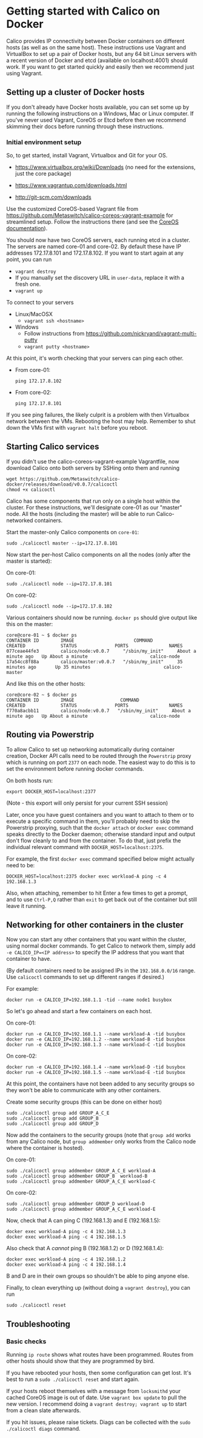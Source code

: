 # Getting started with Calico on Docker

Calico provides IP connectivity between Docker containers on different
hosts (as well as on the same host). These instructions use Vagrant
and VirtualBox to set up a pair of Docker hosts, but any 64 bit Linux
servers with a recent version of Docker and etcd (available on
localhost:4001) should work. If you want to get started quickly and
easily then we recommend just using Vagrant.

## Setting up a cluster of Docker hosts

If you don't already have Docker hosts available, you can set some up
by running the following instructions on a Windows, Mac or Linux
computer. If you've never used Vagrant, CoreOS or Etcd before then we
recommend skimming their docs before running through these
instructions.

### Initial environment setup

So, to get started, install Vagrant, Virtualbox and Git for your OS.

* https://www.virtualbox.org/wiki/Downloads (no need for the
  extensions, just the core package)

* https://www.vagrantup.com/downloads.html

* http://git-scm.com/downloads

Use the customized CoreOS-based Vagrant file from
https://github.com/Metaswitch/calico-coreos-vagrant-example for
streamlined setup. Follow the instructions there (and see the <a
href="https://coreos.com/docs/running-coreos/platforms/vagrant/">CoreOS
documentation</a>).

You should now have two CoreOS servers, each running etcd in a
cluster. The servers are named core-01 and core-02.  By default these
have IP addresses 172.17.8.101 and 172.17.8.102. If you want to start
again at any point, you can run

* `vagrant destroy`
* If you manually set the discovery URL in `user-data`, replace it with a fresh one.
* `vagrant up`

To connect to your servers

* Linux/MacOSX
   * `vagrant ssh <hostname>`
* Windows
   * Follow instructions from https://github.com/nickryand/vagrant-multi-putty
   * `vagrant putty <hostname>`

At this point, it's worth checking that your servers can ping each
other.

* From core-01:

      ping 172.17.8.102

* From core-02:

      ping 172.17.8.101

If you see ping failures, the likely culprit is a problem with then
Virtualbox network between the VMs.  Rebooting the host may help.
Remember to shut down the VMs first with `vagrant halt` before you
reboot.

## Starting Calico services

If you didn't use the calico-coreos-vagrant-example Vagrantfile, now
download Calico onto both servers by SSHing onto them and running

    wget https://github.com/Metaswitch/calico-docker/releases/download/v0.0.7/calicoctl
    chmod +x calicoctl

Calico has some components that run only on a single host within the
cluster. For these instructions, we'll designate core-01 as our
"master" node. All the hosts (including the master) will be able to
run Calico-networked containers.

Start the master-only Calico components on `core-01`:

    sudo ./calicoctl master --ip=172.17.8.101

Now start the per-host Calico components on all the nodes (only after
the master is started):

On core-01:

    sudo ./calicoctl node --ip=172.17.8.101

On core-02:

    sudo ./calicoctl node --ip=172.17.8.102

Various containers should now be running.  `docker ps` should give output like this on the master:

	core@core-01 ~ $ docker ps
	CONTAINER ID        IMAGE                      COMMAND                CREATED             STATUS              PORTS               NAMES
	077ceae44fe3        calico/node:v0.0.7     "/sbin/my_init"     About a minute ago   Up About a minute                       calico-node
	17a54cc8f88a        calico/master:v0.0.7   "/sbin/my_init"     35 minutes ago       Up 35 minutes                           calico-master

And like this on the other hosts:

	core@core-02 ~ $ docker ps
	CONTAINER ID        IMAGE                 COMMAND                CREATED             STATUS              PORTS               NAMES
	f770a8acbb11        calico/node:v0.0.7   "/sbin/my_init"     About a minute ago   Up About a minute                       calico-node

## Routing via Powerstrip

To allow Calico to set up networking automatically during container
creation, Docker API calls need to be routed through the `Powerstrip`
proxy which is running on port `2377` on each node. The easiest way to
do this is to set the environment before running docker commands.

On both hosts run:

    export DOCKER_HOST=localhost:2377

(Note - this export will only persist for your current SSH session)

Later, once you have guest containers and you want to attach to them
or to execute a specific command in them, you'll probably need to skip
the Powerstrip proxying, such that the `docker attach` or `docker
exec` command speaks directly to the Docker daemon; otherwise standard
input and output don't flow cleanly to and from the container.  To do
that, just prefix the individual relevant command with
`DOCKER_HOST=localhost:2375`.

For example, the first `docker exec` command specified below might
actually need to be:

    DOCKER_HOST=localhost:2375 docker exec workload-A ping -c 4 192.168.1.3

Also, when attaching, remember to hit Enter a few times to get a
prompt, and to use `Ctrl-P,Q` rather than `exit` to get back out of
the container but still leave it running.

## Networking for other containers in the cluster

Now you can start any other containers that you want within the
cluster, using normal docker commands.  To get Calico to network them,
simply add `-e CALICO_IP=<IP address>` to specify the IP address that
you want that container to have.

(By default containers need to be assigned IPs in the `192.168.0.0/16`
range. Use `calicoctl` commands to set up different ranges if
desired.)

For example:

    docker run -e CALICO_IP=192.168.1.1 -tid --name node1 busybox

So let's go ahead and start a few containers on each host.

On core-01:

	docker run -e CALICO_IP=192.168.1.1 --name workload-A -tid busybox
	docker run -e CALICO_IP=192.168.1.2 --name workload-B -tid busybox
	docker run -e CALICO_IP=192.168.1.3 --name workload-C -tid busybox

On core-02:

	docker run -e CALICO_IP=192.168.1.4 --name workload-D -tid busybox
	docker run -e CALICO_IP=192.168.1.5 --name workload-E -tid busybox

At this point, the containers have not been added to any security
groups so they won't be able to communicate with any other containers.

Create some security groups (this can be done on either host)

	sudo ./calicoctl group add GROUP_A_C_E
	sudo ./calicoctl group add GROUP_B
	sudo ./calicoctl group add GROUP_D

Now add the containers to the security groups (note that `group add`
works from any Calico node, but `group addmember` only works from the
Calico node where the container is hosted).

On core-01:

	sudo ./calicoctl group addmember GROUP_A_C_E workload-A
	sudo ./calicoctl group addmember GROUP_B  workload-B
	sudo ./calicoctl group addmember GROUP_A_C_E workload-C

On core-02:

	sudo ./calicoctl group addmember GROUP_D workload-D
	sudo ./calicoctl group addmember GROUP_A_C_E workload-E

Now, check that A can ping C (192.168.1.3) and E (192.168.1.5):

	docker exec workload-A ping -c 4 192.168.1.3
	docker exec workload-A ping -c 4 192.168.1.5

Also check that A _cannot_ ping B (192.168.1.2) or D (192.168.1.4):

	docker exec workload-A ping -c 4 192.168.1.2
	docker exec workload-A ping -c 4 192.168.1.4

B and D are in their own groups so shouldn't be able to ping anyone
else.

Finally, to clean everything up (without doing a `vagrant destroy`),
you can run

    sudo ./calicoctl reset

## Troubleshooting

### Basic checks

Running `ip route` shows what routes have been programmed. Routes from
other hosts should show that they are programmed by bird.

If you have rebooted your hosts, then some configuration can get
lost. It's best to run a `sudo ./calicoctl reset` and start again.

If your hosts reboot themselves with a message from `locksmithd` your
cached CoreOS image is out of date.  Use `vagrant box update` to pull
the new version.  I recommend doing a `vagrant destroy; vagrant up` to
start from a clean slate afterwards.

If you hit issues, please raise tickets. Diags can be collected with
the `sudo ./calicoctl diags` command.
